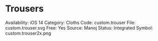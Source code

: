 # Trousers

Availability: iOS 14
Category: Cloths
Code: custom.trouser
File: custom.trouser.svg
Free: Yes
Source: Manoj
Status: Integrated
Symbol: custom.trouser2x.png
